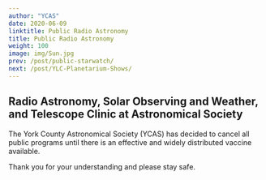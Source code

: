 ```yaml
---
author: "YCAS"
date: 2020-06-09
linktitle: Public Radio Astronomy
title: Public Radio Astronomy
weight: 100
image: img/Sun.jpg
prev: /post/public-starwatch/
next: /post/YLC-Planetarium-Shows/
---
```


## Radio Astronomy, Solar Observing and Weather, and Telescope Clinic at Astronomical Society

The York County Astronomical Society (YCAS) has decided to cancel all public programs until there is an effective and widely distributed vaccine available.

Thank you for your understanding and please stay safe.

